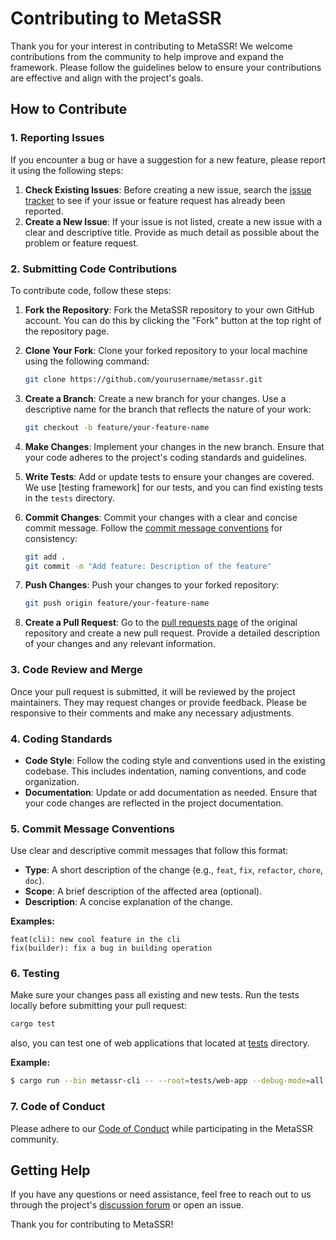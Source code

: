 # Contributing to MetaSSR

Thank you for your interest in contributing to MetaSSR! We welcome contributions from the community to help improve and expand the framework. Please follow the guidelines below to ensure your contributions are effective and align with the project's goals.

## How to Contribute

### 1. Reporting Issues

If you encounter a bug or have a suggestion for a new feature, please report it using the following steps:

1. **Check Existing Issues**: Before creating a new issue, search the [issue tracker](https://github.com/metacall/rust-http-ssr/issues) to see if your issue or feature request has already been reported.
2. **Create a New Issue**: If your issue is not listed, create a new issue with a clear and descriptive title. Provide as much detail as possible about the problem or feature request.

### 2. Submitting Code Contributions

To contribute code, follow these steps:

1. **Fork the Repository**: Fork the MetaSSR repository to your own GitHub account. You can do this by clicking the "Fork" button at the top right of the repository page.
2. **Clone Your Fork**: Clone your forked repository to your local machine using the following command:

   ```bash
   git clone https://github.com/yourusername/metassr.git
   ```

3. **Create a Branch**: Create a new branch for your changes. Use a descriptive name for the branch that reflects the nature of your work:

   ```bash
   git checkout -b feature/your-feature-name
   ```

4. **Make Changes**: Implement your changes in the new branch. Ensure that your code adheres to the project's coding standards and guidelines.

5. **Write Tests**: Add or update tests to ensure your changes are covered. We use [testing framework] for our tests, and you can find existing tests in the `tests` directory.

6. **Commit Changes**: Commit your changes with a clear and concise commit message. Follow the [commit message conventions](#commit-message-conventions) for consistency:

   ```bash
   git add .
   git commit -m "Add feature: Description of the feature"
   ```

7. **Push Changes**: Push your changes to your forked repository:

   ```bash
   git push origin feature/your-feature-name
   ```

8. **Create a Pull Request**: Go to the [pull requests page](https://github.com/metacall/rust-http-ssr/pulls) of the original repository and create a new pull request. Provide a detailed description of your changes and any relevant information.

### 3. Code Review and Merge

Once your pull request is submitted, it will be reviewed by the project maintainers. They may request changes or provide feedback. Please be responsive to their comments and make any necessary adjustments.

### 4. Coding Standards

- **Code Style**: Follow the coding style and conventions used in the existing codebase. This includes indentation, naming conventions, and code organization.
- **Documentation**: Update or add documentation as needed. Ensure that your code changes are reflected in the project documentation.

### 5. Commit Message Conventions

Use clear and descriptive commit messages that follow this format:

- **Type**: A short description of the change (e.g., `feat`, `fix`, `refactor`, `chore`, `doc`).
- **Scope**: A brief description of the affected area (optional).
- **Description**: A concise explanation of the change.

**Examples:**

```
feat(cli): new cool feature in the cli 
fix(builder): fix a bug in building operation
```

### 6. Testing

Make sure your changes pass all existing and new tests. Run the tests locally before submitting your pull request:

```bash
cargo test
```

also, you can test one of web applications that located at [tests](../../tests/) directory.

**Example:**
```bash
$ cargo run --bin metassr-cli -- --root=tests/web-app --debug-mode=all run 
```


### 7. Code of Conduct

Please adhere to our [Code of Conduct](code-of-conduct.md) while participating in the MetaSSR community.

## Getting Help

If you have any questions or need assistance, feel free to reach out to us through the project's [discussion forum](https://github.com/metacall/rust-http-ssr/discussions) or open an issue.

Thank you for contributing to MetaSSR!

